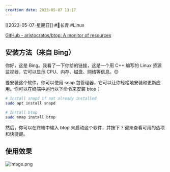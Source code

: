 ```yaml
---
creation date: 2023-05-07 13:17 
---
```

 [[2023-05-07-星期日]]  #🌲长青  #Linux 
 
[GitHub - aristocratos/btop: A monitor of resources](https://github.com/aristocratos/btop#installation)
## 安装方法（来自 Bing）
你好，这是 Bing。我看了一下你给的链接，这是一个用 C++ 编写的 Linux 资源监视器，它可以显示 CPU、内存、磁盘、网络等信息。😊

要安装这个软件，你可以使用 snap 包管理器，它可以让你轻松地安装和更新应用。你可以在终端中运行以下命令来安装 btop：

```bash
# Install snapd if not already installed
sudo apt install snapd

# Install btop
sudo snap install btop
```

然后，你可以在终端中输入 btop 来启动这个软件，并按下 ? 键来查看可用的选项和快捷键。
## 使用效果
![image.png](https://jgox-image-1316409677.cos.ap-guangzhou.myqcloud.com/blog/20230507132156.png)









